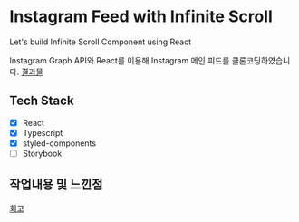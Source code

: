 # Instagram Feed with Infinite Scroll
Let's build Infinite Scroll Component using React

Instagram Graph API와 React를 이용해 Instagram 메인 피드를 클론코딩하였습니다. 
[결과물](https://dianaleee.github.io/react-infinite-scroll-test/)

## Tech Stack
- [x] React
- [x] Typescript
- [x] styled-components
- [ ] Storybook

## 작업내용 및 느낀점
[회고](https://www.notion.so/leediana/1756032304b1446395cbb7f6ac9a30a9)
